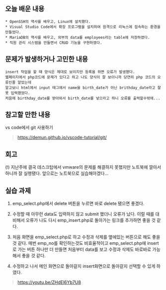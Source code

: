 ## 오늘 배운 내용
    * OpenSSH의 역사를 배우고, Linux에 설치했다.
    * Visual Studio Code에서 확장 프로그램을 설치하여 원격으로 리눅스에 접속하는 환경을 만들었다.
    * MariaDB의 역사를 배우고, 외부의 data를 employees라는 table에 저장하였다.
    * 직원 관리 시스템을 만들면서 CRUD 기능을 구현하였다.

## 문제가 발생하거나 고민한 내용
    insert 작업을 할 때 양식은 제대로 보이지만 등록을 하면 오류가 발생했다. 
    웹페이지에서 php코드에 문제가 있다고 하고 나도 양식이 잘 보이니까 당연히 php 코드의 오류인줄 알았는데
    알고보니 html에서 input 태그에서 name을 birth_date가 아닌 brithday_date라고 잘못 입력했었다. 
    처음에 birthday_date를 받아와서 birth_date를 넣으라고 하니 오류를 출력할수밖에...

## 참고할 만한 내용
 vs code에서 git 사용하기
 >  https://demun.github.io/vscode-tutorial/git/
## 회고
(!) 지난주에 결국 데스크탑에서 vmware의 문제를 해결하지 못했지만 노트북에 깔아서 하니까 잘 실행됐다. 앞으로는 노트북으로 실습해야겠다...

## 실습 과제
1. emp_select.php에서 delete 버튼을 누르면 바로 delete 됐으면 좋겠다.

1. 수정할 때 아무런 data도 입력하지 않고 submit 했더니 오류가 났다. 이럴 때를 대비해서 오류가 나도 다시 emp_insert.php로 돌아가는 링크를 추가하면 좋을 것 같다.

1. 처음 화면을 emp_select.php로 하고 수정과 삭제를 옆에있는 버튼으로 해도 좋을 것 같다. 매번 emp_no를 확인하는것도 비효율적이고 emp_select.php에 insert로 가는 버튼 하나만 더 만들면 처음부터 data를 보고 수정과 삭제도 바로바로 가능해서 좋을 것 같다.

1. 수정하고 나서 메인 화면으로 돌아갈지 insert화면으로 돌아갈지 선택할 수 있게 하였다.

> https://youtu.be/ZHdEl6Yb7U8
